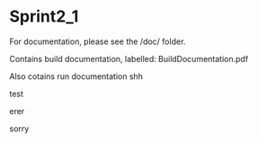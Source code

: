 Sprint2_1
=========

For documentation, please see the /doc/ folder.

Contains build documentation, labelled: BuildDocumentation.pdf

Also cotains run documentation
shh

test

erer

sorry
